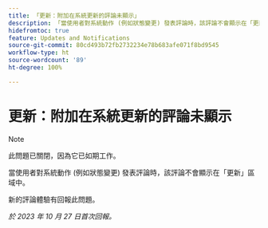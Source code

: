 ```yaml
---
title: 「更新：附加在系統更新的評論未顯示」
description: 「當使用者對系統動作 (例如狀態變更) 發表評論時，該評論不會顯示在「更新」區域中。」
hidefromtoc: true
feature: Updates and Notifications
source-git-commit: 80cd493b72fb2732234e78b683afe071f8bd9545
workflow-type: ht
source-wordcount: '89'
ht-degree: 100%

---
```



# 更新：附加在系統更新的評論未顯示

<!--

>[!NOTE]
>
>This issue has been closed because it is working as designed.

-->

>[!NOTE]
>
>此問題已關閉，因為它已如期工作。

當使用者對系統動作 (例如狀態變更) 發表評論時，該評論不會顯示在「更新」區域中。

新的評論體驗有回報此問題。

_於 2023 年 10 月 27 日首次回報。_
